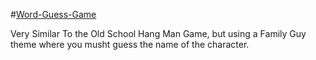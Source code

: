 #[Word-Guess-Game](https://jaswhitehead.github.io/Word-Guess-Game/)

Very Similar To the Old School Hang Man Game, but using a Family Guy theme where you musht guess the name of the character.

